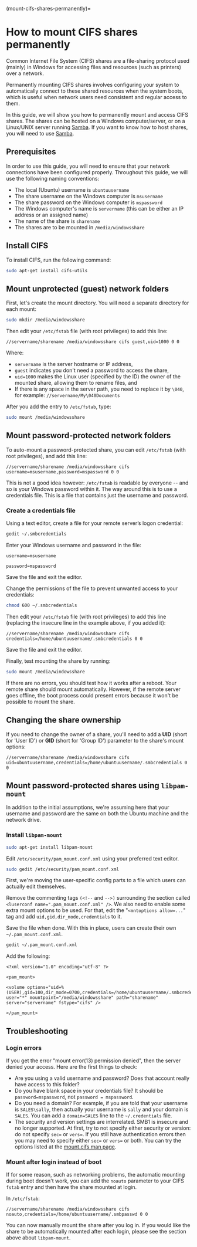 (mount-cifs-shares-permanently)=
# How to mount CIFS shares permanently

Common Internet File System (CIFS) shares are a file-sharing protocol used (mainly) in Windows for accessing files and resources (such as printers) over a network.

Permanently mounting CIFS shares involves configuring your system to automatically connect to these shared resources when the system boots, which is useful when network users need consistent and regular access to them.

In this guide, we will show you how to permanently mount and access CIFS shares. The shares can be hosted on a Windows computer/server, or on a Linux/UNIX server running [Samba](https://discourse.ubuntu.com/t/samba-introduction/11888). If you want to know how to host shares, you will need to use [Samba](https://discourse.ubuntu.com/t/samba-introduction/11888).

## Prerequisites

In order to use this guide, you will need to ensure that your network connections have been configured properly. Throughout this guide, we will use the following naming conventions:

* The local (Ubuntu) username is `ubuntuusername`
* The share username on the Windows computer is `msusername`
* The share password on the Windows computer is `mspassword`
* The Windows computer's name is `servername` (this can be either an IP address or an assigned name)
* The name of the share is `sharename`
* The shares are to be mounted in `/media/windowsshare`

## Install CIFS

To install CIFS, run the following command:

```bash
sudo apt-get install cifs-utils
```

## Mount unprotected (guest) network folders

First, let's create the mount directory. You will need a separate directory for each mount:

```bash
sudo mkdir /media/windowsshare
```

Then edit your `/etc/fstab` file (with root privileges) to add this line:

```text
//servername/sharename /media/windowsshare cifs guest,uid=1000 0 0
```

Where:

* `servername` is the server hostname or IP address,
* `guest` indicates you don't need a password to access the share,
* `uid=1000` makes the Linux user (specified by the ID) the owner of the mounted share, allowing them to rename files, and
* If there is any space in the server path, you need to replace it by `\040`, for example:
   `//servername/My\040Documents`

After you add the entry to `/etc/fstab`, type:

```bash
sudo mount /media/windowsshare
```

## Mount password-protected network folders

To auto-mount a password-protected share, you can edit `/etc/fstab` (with root privileges), and add this line:

```text
//servername/sharename /media/windowsshare cifs username=msusername,password=mspassword 0 0
```

This is not a good idea however: `/etc/fstab` is readable by everyone -- and so is your Windows password within it. The way around this is to use a credentials file. This is a file that contains just the username and password.

### Create a credentials file

Using a text editor, create a file for your remote server’s logon credential:

```bash
gedit ~/.smbcredentials
```

Enter your Windows username and password in the file:

```text
username=msusername

password=mspassword
```

Save the file and exit the editor.

Change the permissions of the file to prevent unwanted access to your credentials:

```bash
chmod 600 ~/.smbcredentials
```

Then edit your `/etc/fstab` file (with root privileges) to add this line (replacing the insecure line in the example above, if you added it):

```text
//servername/sharename /media/windowsshare cifs credentials=/home/ubuntuusername/.smbcredentials 0 0
```

Save the file and exit the editor.

Finally, test mounting the share by running:

```bash
sudo mount /media/windowsshare
```

If there are no errors, you should test how it works after a reboot. Your remote share should mount automatically. However, if the remote server goes offline, the boot process could present errors because it won't be possible to mount the share.

## Changing the share ownership

If you need to change the owner of a share, you'll need to add a **UID** (short for 'User ID') or **GID** (short for 'Group ID') parameter to the share's mount options:

```text
//servername/sharename /media/windowsshare cifs uid=ubuntuusername,credentials=/home/ubuntuusername/.smbcredentials 0 0
```

## Mount password-protected shares using `libpam-mount`

In addition to the initial assumptions, we're assuming here that your username and password are the same on both the Ubuntu machine and the network drive.

### Install `libpam-mount`

```bash
sudo apt-get install libpam-mount
```

Edit `/etc/security/pam_mount.conf.xml` using your preferred text editor.

```bash
sudo gedit /etc/security/pam_mount.conf.xml
```

First, we're moving the user-specific config parts to a file which users can actually edit themselves. 

Remove the commenting tags `(<!--` and `-->)` surrounding the section called `<luserconf name=".pam_mount.conf.xml" />`. We also need to enable some extra mount options to be used. For that, edit the "`<mntoptions allow=...`" tag and add `uid,gid,dir_mode,credentials` to it.

Save the file when done. With this in place, users can create their own `~/.pam_mount.conf.xml`.

```bash
gedit ~/.pam_mount.conf.xml
```

Add the following:

```text
<?xml version="1.0" encoding="utf-8" ?>

<pam_mount>

<volume options="uid=%(USER),gid=100,dir_mode=0700,credentials=/home/ubuntuusername/.smbcredentials,nosuid,nodev" user="*" mountpoint="/media/windowsshare" path="sharename" server="servername" fstype="cifs" />

</pam_mount>
```

## Troubleshooting

### Login errors

If you get the error "mount error(13) permission denied", then the server denied your access. Here are the first things to check:

* Are you using a valid username and password? Does that account really have access to this folder?
* Do you have blank space in your credentials file? It should be `password=mspassword`, not `password = mspassword`.
* Do you need a domain? For example, if you are told that your username is `SALES\sally`, then actually your username is `sally` and your domain is `SALES`. You can add a `domain=SALES` line to the `~/.credentials` file.
* The security and version settings are interrelated. SMB1 is insecure and no longer supported. At first, try to not specify either security or version: do not specify `sec=` or `vers=`. If you still have authentication errors then you may need to specify either `sec=` or `vers=` or both. You can try the options listed at the [mount.cifs man page](https://manpages.ubuntu.com/manpages/en/man8/mount.cifs.8.html).

### Mount after login instead of boot

If for some reason, such as networking problems, the automatic mounting during boot doesn't work, you can add the `noauto` parameter to your CIFS `fstab` entry and then have the share mounted at login.

In `/etc/fstab`:

```text
//servername/sharename /media/windowsshare cifs noauto,credentials=/home/ubuntuusername/.smbpasswd 0 0
```

You can now manually mount the share after you log in. If you would like the share to be automatically mounted after each login, please see the section above about `libpam-mount`.
